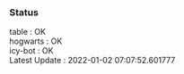 ### Status


table : OK  
hogwarts : OK  
icy-bot : OK  
Latest Update : 2022-01-02 07:07:52.601777
